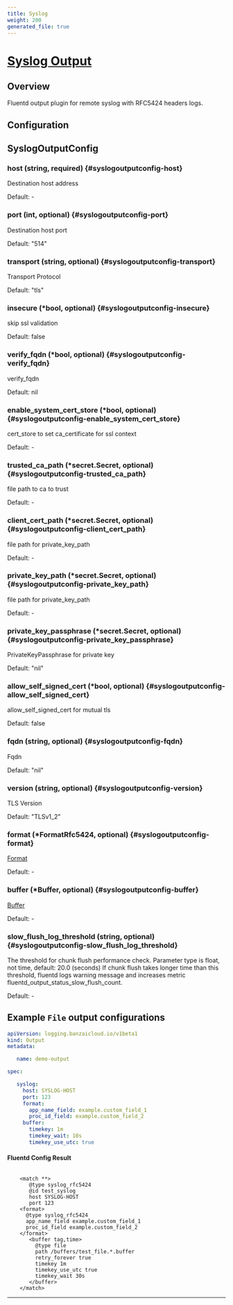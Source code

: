 ```yaml
---
title: Syslog
weight: 200
generated_file: true
---
```


# [Syslog Output](https://github.com/cloudfoundry/fluent-plugin-syslog_rfc5424)
## Overview
 Fluentd output plugin for remote syslog with RFC5424 headers logs.

## Configuration
## SyslogOutputConfig

### host (string, required) {#syslogoutputconfig-host}

Destination host address 

Default: -

### port (int, optional) {#syslogoutputconfig-port}

Destination host port

Default: "514"

### transport (string, optional) {#syslogoutputconfig-transport}

Transport Protocol

Default: "tls"

### insecure (*bool, optional) {#syslogoutputconfig-insecure}

skip ssl validation

Default: false

### verify_fqdn (*bool, optional) {#syslogoutputconfig-verify_fqdn}

verify_fqdn

Default: nil

### enable_system_cert_store (*bool, optional) {#syslogoutputconfig-enable_system_cert_store}

cert_store to set ca_certificate for ssl context 

Default: -

### trusted_ca_path (*secret.Secret, optional) {#syslogoutputconfig-trusted_ca_path}

file path to ca to trust 

Default: -

### client_cert_path (*secret.Secret, optional) {#syslogoutputconfig-client_cert_path}

file path for private_key_path 

Default: -

### private_key_path (*secret.Secret, optional) {#syslogoutputconfig-private_key_path}

file path for private_key_path 

Default: -

### private_key_passphrase (*secret.Secret, optional) {#syslogoutputconfig-private_key_passphrase}

PrivateKeyPassphrase for private key

Default: "nil"

### allow_self_signed_cert (*bool, optional) {#syslogoutputconfig-allow_self_signed_cert}

allow_self_signed_cert for mutual tls

Default: false

### fqdn (string, optional) {#syslogoutputconfig-fqdn}

Fqdn

Default: "nil"

### version (string, optional) {#syslogoutputconfig-version}

TLS Version

Default: "TLSv1_2"

### format (*FormatRfc5424, optional) {#syslogoutputconfig-format}

[Format](../format_rfc5424/) 

Default: -

### buffer (*Buffer, optional) {#syslogoutputconfig-buffer}

[Buffer](../buffer/) 

Default: -

### slow_flush_log_threshold (string, optional) {#syslogoutputconfig-slow_flush_log_threshold}

The threshold for chunk flush performance check. Parameter type is float, not time, default: 20.0 (seconds) If chunk flush takes longer time than this threshold, fluentd logs warning message and increases metric fluentd_output_status_slow_flush_count. 

Default: -


 ## Example `File` output configurations
 ```yaml
 apiVersion: logging.banzaicloud.io/v1beta1
 kind: Output
 metadata:

	name: demo-output

 spec:

	syslog:
	  host: SYSLOG-HOST
	  port: 123
	  format:
	    app_name_field: example.custom_field_1
	    proc_id_field: example.custom_field_2
	  buffer:
	    timekey: 1m
	    timekey_wait: 10s
	    timekey_use_utc: true

 ```

 #### Fluentd Config Result
 ```

	 <match **>
		@type syslog_rfc5424
		@id test_syslog
		host SYSLOG-HOST
		port 123
	 <format>
	   @type syslog_rfc5424
	   app_name_field example.custom_field_1
	   proc_id_field example.custom_field_2
	 </format>
		<buffer tag,time>
		  @type file
		  path /buffers/test_file.*.buffer
		  retry_forever true
		  timekey 1m
		  timekey_use_utc true
		  timekey_wait 30s
		</buffer>
	 </match>

 ```

---

